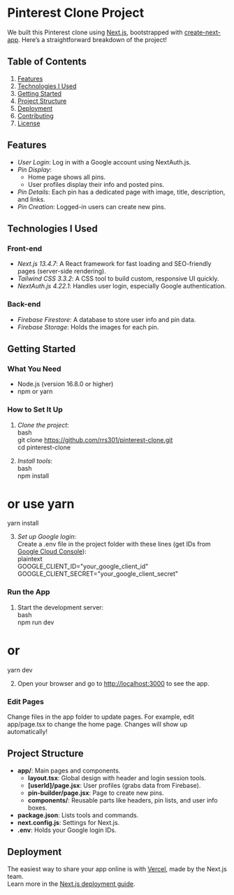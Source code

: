 # Pinterest Clone Project  

We built this Pinterest clone using [Next.js](https://nextjs.org/), bootstrapped with [create-next-app](https://github.com/vercel/next.js/tree/canary/packages/create-next-app). Here’s a straightforward breakdown of the project!  


## Table of Contents  
1. [Features](#features)  
2. [Technologies I Used](#technologies-i-used)  
3. [Getting Started](#getting-started)  
4. [Project Structure](#project-structure)  
5. [Deployment](#deployment)  
6. [Contributing](#contributing)  
7. [License](#license)  


## Features  
- *User Login*: Log in with a Google account using NextAuth.js.  
- *Pin Display*:  
  - Home page shows all pins.  
  - User profiles display their info and posted pins.  
- *Pin Details*: Each pin has a dedicated page with image, title, description, and links.  
- *Pin Creation*: Logged-in users can create new pins.  


## Technologies I Used  
### Front-end  
- *Next.js 13.4.7*: A React framework for fast loading and SEO-friendly pages (server-side rendering).  
- *Tailwind CSS 3.3.2*: A CSS tool to build custom, responsive UI quickly.  
- *NextAuth.js 4.22.1*: Handles user login, especially Google authentication.  

### Back-end  
- *Firebase Firestore*: A database to store user info and pin data.  
- *Firebase Storage*: Holds the images for each pin.  


## Getting Started  
### What You Need  
- Node.js (version 16.8.0 or higher)  
- npm or yarn  


### How to Set It Up  
1. *Clone the project*:  
bash  
git clone https://github.com/rrs301/pinterest-clone.git  
cd pinterest-clone  
  

2. *Install tools*:  
bash  
npm install  
# or use yarn  
yarn install  
  

3. *Set up Google login*:  
Create a .env file in the project folder with these lines (get IDs from [Google Cloud Console](https://console.cloud.google.com/)):  
plaintext  
GOOGLE_CLIENT_ID="your_google_client_id"  
GOOGLE_CLIENT_SECRET="your_google_client_secret"  
  


### Run the App  
1. Start the development server:  
bash  
npm run dev  
# or  
yarn dev  
  

2. Open your browser and go to [http://localhost:3000](http://localhost:3000) to see the app.  


### Edit Pages  
Change files in the app folder to update pages. For example, edit app/page.tsx to change the home page. Changes will show up automatically!  


## Project Structure  
- **app/**: Main pages and components.  
  - **layout.tsx**: Global design with header and login session tools.  
  - **[userId]/page.jsx**: User profiles (grabs data from Firebase).  
  - **pin-builder/page.jsx**: Page to create new pins.  
  - **components/**: Reusable parts like headers, pin lists, and user info boxes.  
- **package.json**: Lists tools and commands.  
- **next.config.js**: Settings for Next.js.  
- **.env**: Holds your Google login IDs.  


## Deployment  
The easiest way to share your app online is with [Vercel](https://vercel.com/new?utm_medium=default-template&filter=next.js&utm_source=create-next-app&utm_campaign=create-next-app-readme), made by the Next.js team.  
Learn more in the [Next.js deployment guide](https://nextjs.org/docs/deployment).  



